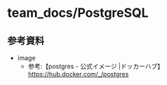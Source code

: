 # team_docs/PostgreSQL

## 参考資料
- image
  - 参考:【postgres - 公式イメージ |ドッカーハブ】 https://hub.docker.com/_/postgres
